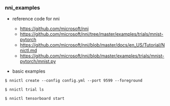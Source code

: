 ### nni_examples

- reference code for nni
  - https://github.com/microsoft/nni
  - https://github.com/microsoft/nni/tree/master/examples/trials/mnist-pytorch
  - https://github.com/microsoft/nni/blob/master/docs/en_US/Tutorial/Nnictl.md
  - https://github.com/microsoft/nni/blob/master/examples/trials/mnist-pytorch/mnist.py

- basic examples
```
$ nnictl create --config config.yml --port 9599 --foreground

$ nnictl trial ls

$ nnictl tensorboard start
```
